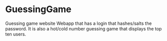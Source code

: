 # GuessingGame
Guessing game website
Webapp that has a login that hashes/salts the password. 
It is also a hot/cold number guessing game that displays the top ten users.
